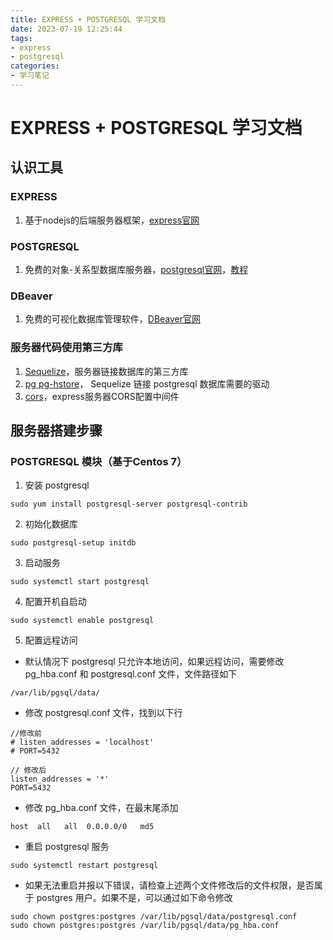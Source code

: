 ```yaml
---
title: EXPRESS + POSTGRESQL 学习文档
date: 2023-07-19 12:25:44
tags: 
- express 
- postgresql
categories: 
- 学习笔记
---
```


# EXPRESS + POSTGRESQL 学习文档

## 认识工具

### EXPRESS

1. 基于nodejs的后端服务器框架，[express官网](http://expressjs.com/zh-cn/)

### POSTGRESQL

1. 免费的对象-关系型数据库服务器，[postgresql官网](https://www.postgresql.org/)，[教程](https://www.runoob.com/postgresql/postgresql-tutorial.html)

### DBeaver

1. 免费的可视化数据库管理软件，[DBeaver官网](https://dbeaver.io/)


### 服务器代码使用第三方库

1. [Sequelize](https://www.sequelize.cn/core-concepts/getting-started)，服务器链接数据库的第三方库
2. [pg pg-hstore](https://github.com/brianc/node-postgres)， Sequelize 链接 postgresql 数据库需要的驱动
3. [cors](https://github.com/expressjs/cors)，express服务器CORS配置中间件


## 服务器搭建步骤

### POSTGRESQL 模块（基于Centos 7）

1. 安装 postgresql 
```
sudo yum install postgresql-server postgresql-contrib
```

2. 初始化数据库
```
sudo postgresql-setup initdb
```

3. 启动服务
```
sudo systemctl start postgresql
```

4. 配置开机自启动
```
sudo systemctl enable postgresql
```

5. 配置远程访问
- 默认情况下 postgresql 只允许本地访问，如果远程访问，需要修改 pg_hba.conf 和 postgresql.conf 文件，文件路径如下
```
/var/lib/pgsql/data/
```
- 修改 postgresql.conf 文件，找到以下行
```
//修改前
# listen_addresses = 'localhost' 
# PORT=5432

// 修改后
listen_addresses = '*' 
PORT=5432
```
- 修改 pg_hba.conf 文件，在最末尾添加
```
host  all   all  0.0.0.0/0   md5
```
- 重启 postgresql 服务
```
sudo systemctl restart postgresql
```

- 如果无法重启并报以下错误，请检查上述两个文件修改后的文件权限，是否属于 postgres 用户。如果不是，可以通过如下命令修改
```
sudo chown postgres:postgres /var/lib/pgsql/data/postgresql.conf
sudo chown postgres:postgres /var/lib/pgsql/data/pg_hba.conf
```

